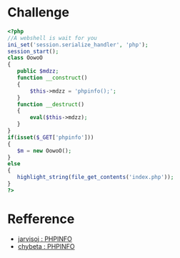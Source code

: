 # Challenge
```php
<?php
//A webshell is wait for you
ini_set('session.serialize_handler', 'php');
session_start();
class OowoO
{
   public $mdzz;
   function __construct()
   {
	   $this->mdzz = 'phpinfo();';
   }
   function __destruct()
   {
	   eval($this->mdzz);
   }
}
if(isset($_GET['phpinfo']))
{
   $m = new OowoO();
}
else
{
   highlight_string(file_get_contents('index.php'));
}
?>
```

# Refference 
+ [jarvisoj : PHPINFO](http://web.jarvisoj.com:32784/)
+ [chybeta : PHPINFO](https://chybeta.github.io/2017/07/05/jarvisoj-web-writeup/#PHPINFO)
